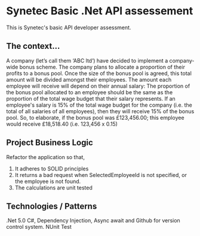 # Synetec Basic .Net API assessement

This is Synetec's basic API developer assessment.

## The context…

A company (let’s call them ‘ABC ltd’) have decided to implement a company-wide bonus scheme.
The company plans to allocate a proportion of their profits to a bonus pool. Once the size of the bonus pool is agreed, this total amount will be divided amongst their employees. The amount each employee will receive will depend on their annual salary: The proportion of the bonus pool allocated to an employee should be the same as the proportion of the total wage budget that their salary represents.
If an employee's salary is 15% of the total wage budget for the company (i.e. the total of all salaries of all employees), then they will receive 15% of the bonus pool. So, to elaborate, if the bonus pool was £123,456.00; this employee would receive £18,518.40 (i.e. 123,456 x 0.15)

## Project Business Logic

Refactor the application so that, 
1. It adheres to SOLID principles
2. It returns a bad request when SelectedEmployeeId is not specified, or the employee is not found. 
3. The calculations are unit tested

## Technologies / Patterns

.Net 5.0 C#, Dependency Injection, Async await and Github for version control system. NUnit Test
